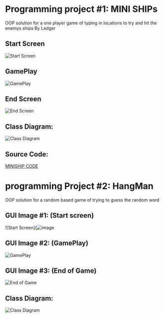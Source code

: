 # Programming project #1: MINI SHIPs
OOP solution for a one player game of typing in locations to try and hit the enemys ships
By Ledger

## Start Screen
![Start Screen](https://github.com/LedgerStaker/Programming-project/blob/main/Images/BATTLESHIPSTARTSCREEN.png?raw=true)
## GamePlay
![GamePlay](https://github.com/LedgerStaker/Programming-project/blob/main/Images/BATTLESHIPGAMEPLAY.png?raw=true)
## End Screen 
![End Screen](https://github.com/LedgerStaker/Programming-project/blob/main/Images/BATTLESHIPENDSCREEN.png?raw=true)
## Class Diagram:
![Class Diagram](https://github.com/LedgerStaker/Programming-project/blob/main/Images/MINISHIPDIAGRAM.drawio.png?raw=true)
## Source Code:
[MINISHIP CODE](https://github.com/LedgerStaker/Programming-project/files/8755159/MINISHIPS.1.cpp.zip)
# programming Project #2: HangMan
OOP solution for a random based game of trying to guess the random word

## GUI Image #1: (Start screen)
![Start Screen](![image](https://user-images.githubusercontent.com/89046050/160417262-54415023-fd3a-4971-8b45-1f296957029a.png)
## GUI Image #2: (GamePlay)
![GamePlay](https://github.com/LedgerStaker/Programming-project/blob/main/Images/HangMan%20gameplay.drawio.png?raw=true)
## GUI Image #3: (End of Game)
![End of Game](https://github.com/LedgerStaker/Programming-project/blob/main/Images/Hangman%20end%20screen.drawio.png?raw=true)
## Class Diagram:
![Class Diagram](https://github.com/LedgerStaker/Programming-project/blob/main/Images/Hangman%20diagram.drawio.png?raw=true)
